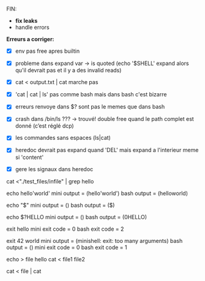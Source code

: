 FIN:

- **fix leaks**
- handle errors

**Erreurs a corriger:**

-[x] env pas free apres builtin
-[x] probleme dans expand var -> is quoted (echo '$SHELL' expand alors qu'il devrait pas et il y a des invalid reads)
-[x] cat < output.txt | cat  marche pas
-[x] 'cat | cat | ls' pas comme bash mais dans bash c'est bizarre
-[x] erreurs renvoye dans $? sont pas le memes que dans bash
-[x] crash dans /bin/ls ???
 -> trouvé! double free quand le path complet est donné (c’est réglé dcp)

-[x] les commandes sans espaces (ls|cat)
-[x] heredoc devrait pas expand quand 'DEL' mais expand a l'interieur meme si 'content' 
-[x] gere les signaux dans heredoc

cat <"./test_files/infile" | grep hello

echo hello'world' 
mini output = (hello'world')
bash output = (helloworld)

echo "$" 
mini output = ()
bash output = ($)

echo $?HELLO 
mini output = ()
bash output = (0HELLO)

exit hello 
mini exit code = 0
bash exit code = 2

exit 42 world 
mini output = (minishell: exit: too many arguments)
bash output = ()
mini exit code = 0
bash exit code = 1

echo > file hello
cat < file1 file2

cat < file | cat
